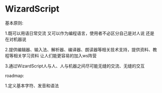 # WizardScript

基本原则:

1.既可以用语日常交流 又可以作为编程语言，使用者不必区分自己是对人说 还是在对机器说

2.提供编辑器、输入法、解析器、编译器、朗读器等相关技术支持，提供资料、教程等相关学习资料 让人们能更容易的加入ws阵营

3.通过WizardScript人与人、人与机器之间尽可能无缝的交流、无缝的交互

roadmap:

1.定义基本字符、发音和语法
